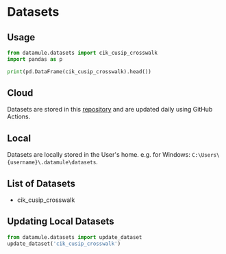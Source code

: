 # Datasets

## Usage
```python
from datamule.datasets import cik_cusip_crosswalk
import pandas as p

print(pd.DataFrame(cik_cusip_crosswalk).head())
```

## Cloud
Datasets are stored in this [repository](https://github.com/john-friedman/datamule-data/tree/master/data/datasets) and are updated daily using GitHub Actions. 

## Local
Datasets are locally stored in the User's home. e.g. for Windows: `C:\Users\{username}\.datamule\datasets`.

## List of Datasets
* cik_cusip_crosswalk

## Updating Local Datasets
```python
from datamule.datasets import update_dataset
update_dataset('cik_cusip_crosswalk')
```